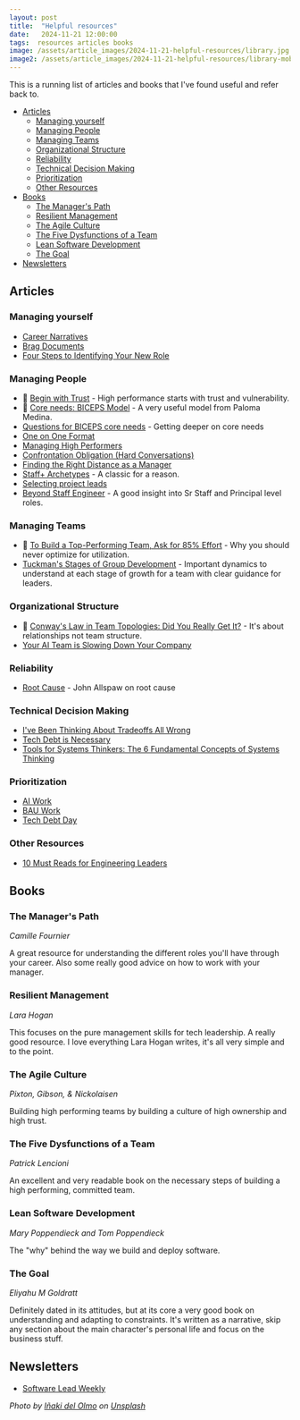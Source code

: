 ```yaml
---
layout: post
title:  "Helpful resources"
date:   2024-11-21 12:00:00
tags:  resources articles books 
image: /assets/article_images/2024-11-21-helpful-resources/library.jpg
image2: /assets/article_images/2024-11-21-helpful-resources/library-mobile.jpg
---
```


This is a running list of articles and books that I've found useful and refer back to.

- [Articles](#articles)
  - [Managing yourself](#managing-yourself)
  - [Managing People](#managing-people)
  - [Managing Teams](#managing-teams)
  - [Organizational Structure](#organizational-structure)
  - [Reliability](#reliability)
  - [Technical Decision Making](#technical-decision-making)
  - [Prioritization](#prioritization)
  - [Other Resources](#other-resources)
- [Books](#books)
  - [The Manager's Path](#the-managers-path)
  - [Resilient Management](#resilient-management)
  - [The Agile Culture](#the-agile-culture)
  - [The Five Dysfunctions of a Team](#the-five-dysfunctions-of-a-team)
  - [Lean Software Development](#lean-software-development)
  - [The Goal](#the-goal)
- [Newsletters](#newsletters)

## Articles

### Managing yourself

- [Career Narratives](https://lethain.com/career-narratives/)
- [Brag Documents](https://jvns.ca/blog/brag-documents/)
- [Four Steps to Identifying Your New Role](https://larahogan.me/blog/four-steps-identifying-your-new-role/)

### Managing People

- :100: [Begin with Trust](https://hbr.org/2020/05/begin-with-trust) - High performance starts with trust and vulnerability.
- :100: [Core needs: BICEPS Model](https://www.palomamedina.com/biceps) - A very useful model from Paloma Medina.
- [Questions for BICEPS core needs](https://larahogan.me/blog/questions-for-biceps-core-needs/) - Getting deeper on core needs
- [One on One Format](https://marcgg.com/blog/2021/03/27/one-on-one-format/)
- [Managing High Performers](https://blog.startupstash.com/communication-high-performers-and-keeping-up-with-the-expectations-657f7eb8990c)
- [Confrontation Obligation (Hard Conversations)](https://www.rkg.blog/confrontation.php)
- [Finding the Right Distance as a Manager](https://leaddev.com/management/finding-right-distance-manager)
- [Staff+ Archetypes](https://staffeng.com/guides/staff-archetypes/) - A classic for a reason.
- [Selecting project leads](https://lethain.com/selecting-project-leads/)
- [Beyond Staff Engineer](https://blog.alexewerlof.com/p/beyond-staff-engineer) - A good insight into Sr Staff and Principal level roles.

### Managing Teams

- :100: [To Build a Top-Performing Team, Ask for 85% Effort](https://hbr.org/2023/06/to-build-a-top-performing-team-ask-for-85-effort) - Why you should
never optimize for utilization.
- [Tuckman's Stages of Group Development](https://www.wcupa.edu/coral/tuckmanStagesGroupDelvelopment.aspx) - Important dynamics to understand at each stage of growth for a team with clear guidance for leaders.

### Organizational Structure

- :100: [Conway's Law in Team Topologies: Did You Really Get It?](https://medium.com/@fwynyk/conways-law-in-team-topolgies-did-you-really-get-it-69c1a4d702af) - It's about relationships not team structure.
- [Your AI Team is Slowing Down Your Company](https://medium.com/aleph-vc/your-ai-team-is-slowing-down-your-company-c95d97a1c3eb)

### Reliability

- [Root Cause](https://github.com/readme/guides/root-cause) - John Allspaw on root cause

### Technical Decision Making

- [I've Been Thinking About Tradeoffs All Wrong](https://buttondown.com/hillelwayne/archive/ive-been-thinking-about-tradeoffs-all-wrong/)
- [Tech Debt is Necessary](https://betterprogramming.pub/why-creating-tech-debt-is-a-necessary-evil-7fb215b88c45)
- [Tools for Systems Thinkers: The 6 Fundamental Concepts of Systems Thinking](https://medium.com/disruptive-design/tools-for-systems-thinkers-the-6-fundamental-concepts-of-systems-thinking-379cdac3dc6a)

### Prioritization

- [AI Work](https://www.svpg.com/ai-product-management/)
- [BAU Work](https://dannorth.net/but-what-about-bau/)
- [Tech Debt Day](https://blog.alexewerlof.com/p/tech-debt-day)

### Other Resources

- [10 Must Reads for Engineering Leaders](https://zaidesanton.substack.com/p/10-must-reads-for-engineering-leaders)

## Books

### The Manager's Path

_Camille Fournier_

A great resource for understanding the different roles you'll have through your career. Also some really good advice on how to work with your manager.

### Resilient Management

_Lara Hogan_

This focuses on the pure management skills for tech leadership. A really good resource.
I love everything Lara Hogan writes, it's all very simple and to the point.

### The Agile Culture

_Pixton, Gibson, & Nickolaisen_

Building high performing teams by building a culture of high ownership and high trust.

### The Five Dysfunctions of a Team

_Patrick Lencioni_

An excellent and very readable book on the necessary steps of building a high performing, committed team.

### Lean Software Development

_Mary Poppendieck and Tom Poppendieck_

The "why" behind the way we build and deploy software.

### The Goal

_Eliyahu M Goldratt_

Definitely dated in its attitudes, but at its core a very good book on understanding and adapting to constraints. It's written as a narrative,
skip any section about the main character's personal life and focus on the business stuff.

## Newsletters

- [Software Lead Weekly](https://softwareleadweekly.com/)

_Photo by [Iñaki del Olmo](https://unsplash.com/@inakihxz) on [Unsplash](https://unsplash.com/photos/assorted-title-of-books-piled-in-the-shelves-NIJuEQw0RKg)_
